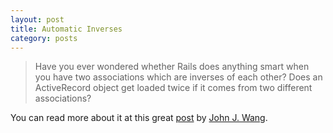 ```yaml
---
layout: post
title: Automatic Inverses
category: posts
---
```


> Have you ever wondered whether Rails does anything smart when
> you have two associations which are inverses of each other? Does
> an ActiveRecord object get loaded twice if it comes from two
> different associations?

You can read more about it at this great [post] by [John J. Wang].

[post]: http://wangjohn.github.io/activerecord/rails/associations/2013/08/14/automatic-inverse-of.html
[John J. Wang]:  http://wangjohn.github.io/

